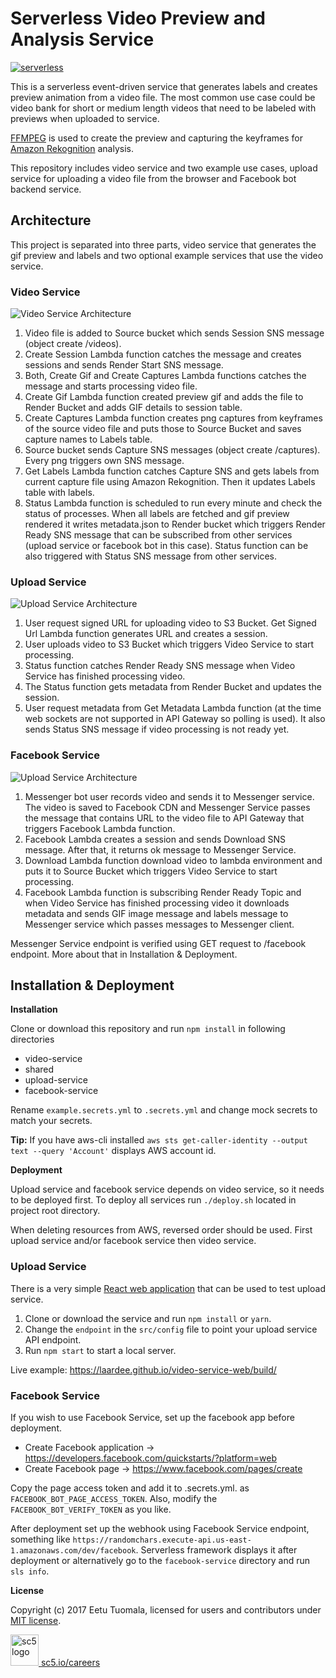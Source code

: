 # Serverless Video Preview and Analysis Service

[![serverless](http://public.serverless.com/badges/v3.svg)](http://www.serverless.com)

This is a serverless event-driven service that generates labels and creates preview animation from a video file. The most common use case could be video bank for short or medium length videos that need to be labeled with previews when uploaded to service.

[FFMPEG](https://ffmpeg.org/) is used to create the preview and capturing the keyframes for [Amazon Rekognition](https://aws.amazon.com/rekognition/) analysis. 

This repository includes video service and two example use cases, upload service for uploading a video file from the browser and Facebook bot backend service.

## Architecture

This project is separated into three parts, video service that generates the gif preview and labels and two optional example services that use the video service.

### Video Service

![Video Service Architecture](https://raw.githubusercontent.com/laardee/video-service/master/images/video-service.png)

1. Video file is added to Source bucket which sends Session SNS message (object create /videos).
2. Create Session Lambda function catches the message and creates sessions and sends Render Start SNS message.
3. Both, Create Gif and Create Captures Lambda functions catches the message and starts processing video file.
4. Create Gif Lambda function created preview gif and adds the file to Render Bucket and adds GIF details to session table.
5. Create Captures Lambda function creates png captures from keyframes of the source video file and puts those to Source Bucket and saves capture names to Labels table.
6. Source bucket sends Capture SNS messages (object create /captures). Every png triggers own SNS message.
7. Get Labels Lambda function catches Capture SNS and gets labels from current capture file using Amazon Rekognition. Then it updates Labels table with labels.
8. Status Lambda function is scheduled to run every minute and check the status of processes. When all labels are fetched and gif preview rendered it writes metadata.json to Render bucket which triggers Render Ready SNS message that can be subscribed from other services (upload service or facebook bot in this case). Status function can be also triggered with Status SNS message from other services.

### Upload Service 

![Upload Service Architecture](https://raw.githubusercontent.com/laardee/video-service/master/images/upload-service.png)

1. User request signed URL for uploading video to S3 Bucket. Get Signed Url Lambda function generates URL and creates a session.
2. User uploads video to S3 Bucket which triggers Video Service to start processing.
3. Status function catches Render Ready SNS message when Video Service has finished processing video.
4. The Status function gets metadata from Render Bucket and updates the session.
5. User request metadata from Get Metadata Lambda function (at the time web sockets are not supported in API Gateway so polling is used). It also sends Status SNS message if video processing is not ready yet.

### Facebook Service

![Upload Service Architecture](https://raw.githubusercontent.com/laardee/video-service/master/images/facebook-service.png)

1. Messenger bot user records video and sends it to Messenger service. The video is saved to Facebook CDN and Messenger Service passes the message that contains URL to the video file to API Gateway that triggers Facebook Lambda function.
2. Facebook Lambda creates a session and sends Download SNS message. After that, it returns ok message to Messenger Service.
3. Download Lambda function download video to lambda environment and puts it to Source Bucket which triggers Video Service to start processing.
4. Facebook Lambda function is subscribing Render Ready Topic and when Video Service has finished processing video it downloads metadata and sends GIF image message and labels message to Messenger service which passes messages to Messenger client.

Messenger Service endpoint is verified using GET request to /facebook endpoint. More about that in Installation & Deployment.

## Installation & Deployment

**Installation**

Clone or download this repository and run `npm install` in following directories

* video-service
* shared
* upload-service
* facebook-service

Rename `example.secrets.yml` to `.secrets.yml` and change mock secrets to match your secrets.

**Tip:** If you have aws-cli installed `aws sts get-caller-identity --output text --query 'Account'` displays AWS account id.

**Deployment**

Upload service and facebook service depends on video service, so it needs to be deployed first.  To deploy all services run `./deploy.sh` located in project root directory. 

When deleting resources from AWS, reversed order should be used. First upload service and/or facebook service then video service.

### Upload Service

There is a very simple [React web application](https://github.com/laardee/video-service-web) that can be used to test upload service. 
1. Clone or download the service and run `npm install` or `yarn`. 
2. Change the `endpoint` in the `src/config` file to point your upload service API endpoint. 
3. Run `npm start` to start a local server.

Live example: https://laardee.github.io/video-service-web/build/

### Facebook Service

If you wish to use Facebook Service, set up the facebook app before deployment.

* Create Facebook application -> https://developers.facebook.com/quickstarts/?platform=web
* Create Facebook page -> https://www.facebook.com/pages/create

Copy the page access token and add it to .secrets.yml. as `FACEBOOK_BOT_PAGE_ACCESS_TOKEN`. Also, modify the `FACEBOOK_BOT_VERIFY_TOKEN` as you like.

After deployment set up the webhook using Facebook Service endpoint, something like `https://randomchars.execute-api.us-east-1.amazonaws.com/dev/facebook`. Serverless framework displays it after deployment or alternatively go to the `facebook-service` directory and run `sls info`.


**License**

Copyright (c) 2017 Eetu Tuomala, licensed for users and contributors under [MIT license](https://github.com/laardee/video-service/blob/master/LICENSE).

<a href="https://sc5.io/careers"><img src="https://sc5.io/wp-content/themes/sc5/dist/images/sc5logo-fill-red.svg" alt="sc5 logo" width="45" height="50"> sc5.io/careers</a>
